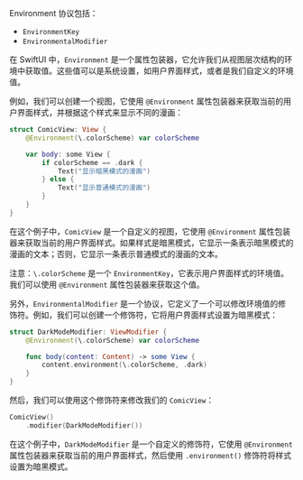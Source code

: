 
Environment 协议包括：

- `EnvironmentKey`
- `EnvironmentalModifier`

在 SwiftUI 中，`Environment` 是一个属性包装器，它允许我们从视图层次结构的环境中获取值。这些值可以是系统设置，如用户界面样式，或者是我们自定义的环境值。

例如，我们可以创建一个视图，它使用 `@Environment` 属性包装器来获取当前的用户界面样式，并根据这个样式来显示不同的漫画：

```swift
struct ComicView: View {
    @Environment(\.colorScheme) var colorScheme

    var body: some View {
        if colorScheme == .dark {
            Text("显示暗黑模式的漫画")
        } else {
            Text("显示普通模式的漫画")
        }
    }
}
```

在这个例子中，`ComicView` 是一个自定义的视图，它使用 `@Environment` 属性包装器来获取当前的用户界面样式。如果样式是暗黑模式，它显示一条表示暗黑模式的漫画的文本；否则，它显示一条表示普通模式的漫画的文本。

注意：`\.colorScheme` 是一个 `EnvironmentKey`，它表示用户界面样式的环境值。我们可以使用 `@Environment` 属性包装器来获取这个值。

另外，`EnvironmentalModifier` 是一个协议，它定义了一个可以修改环境值的修饰符。例如，我们可以创建一个修饰符，它将用户界面样式设置为暗黑模式：

```swift
struct DarkModeModifier: ViewModifier {
    @Environment(\.colorScheme) var colorScheme

    func body(content: Content) -> some View {
        content.environment(\.colorScheme, .dark)
    }
}
```

然后，我们可以使用这个修饰符来修改我们的 `ComicView`：

```swift
ComicView()
    .modifier(DarkModeModifier())
```

在这个例子中，`DarkModeModifier` 是一个自定义的修饰符，它使用 `@Environment` 属性包装器来获取当前的用户界面样式，然后使用 `.environment()` 修饰符将样式设置为暗黑模式。
